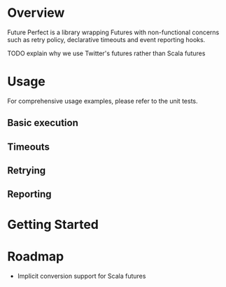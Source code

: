 Overview
========

Future Perfect is a library wrapping Futures with non-functional concerns such as retry policy, declarative timeouts and event reporting hooks.

TODO explain why we use Twitter's futures rather than Scala futures

Usage
=====
For comprehensive usage examples, please refer to the unit tests.

Basic execution
---------------

Timeouts
--------

Retrying
--------

Reporting
---------


Getting Started
===============

Roadmap
=======
 * Implicit conversion support for Scala futures

